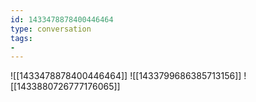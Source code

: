 ```yaml
---
id: 1433478878400446464
type: conversation
tags:
- 
---
```

![[1433478878400446464]]
![[1433799686385713156]]
![[1433880726777176065]]

